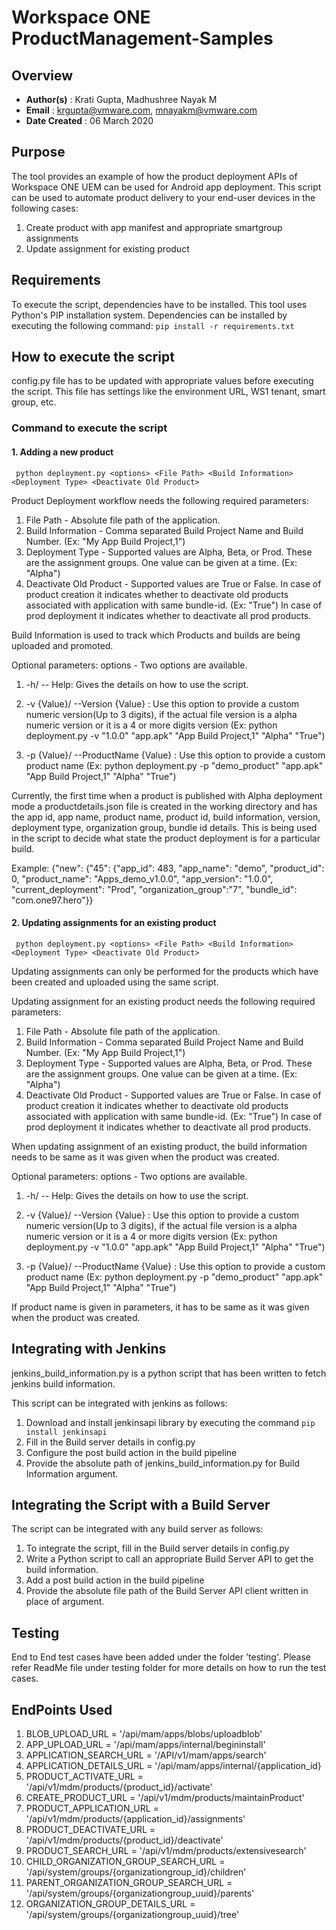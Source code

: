 # **Workspace ONE ProductManagement-Samples**

## **Overview**
* **Author(s)** : Krati Gupta, Madhushree Nayak M
* **Email** : krgupta@vmware.com, mnayakm@vmware.com
* **Date Created** : 06 March 2020

## **Purpose**
The tool provides an example of how the product deployment APIs of Workspace ONE UEM can be used for Android app deployment. This script can be used to automate product delivery to your end-user devices in the following cases:
1. Create product with app manifest and appropriate smartgroup assignments
2. Update assignment for existing product

## **Requirements**
To execute the script, dependencies have to be installed.
This tool uses Python's PIP installation system.
Dependencies can be installed by executing the following command:
` pip install -r requirements.txt `

## **How to execute the script**
config.py file has to be updated with appropriate values before executing the script. This file has settings like the environment URL, WS1 tenant, smart group, etc.

### **Command to execute the script**
#### 1. Adding a new product
` python deployment.py <options> <File Path> <Build Information> <Deployment Type> <Deactivate Old Product>`

Product Deployment workflow needs the following required parameters:
1. File Path - Absolute file path of the application.
2. Build Information - Comma separated Build Project Name and Build Number. (Ex: "My App Build Project,1")
3. Deployment Type - Supported values are Alpha, Beta, or Prod. These are the assignment groups. One value can be given at a time. (Ex: "Alpha")
4. Deactivate Old Product - Supported values are True or False. 
                            In case of product creation it indicates whether to deactivate old products associated with application with same bundle-id. (Ex: "True")
                            In case of prod deployment it indicates whether to deactivate all prod products.

Build Information is used to track which Products and builds are being uploaded and promoted.

Optional parameters:
options - Two options are available.
1. -h/ -- Help: Gives the details on how to use the script.

2. -v {Value}/ --Version {Value} : Use this option to provide a custom numeric version(Up to 3 digits), if the actual file version is a alpha numeric version or it is a 4 or more digits version (Ex: python deployment.py -v "1.0.0" "app.apk" "App Build Project,1" "Alpha" "True")

3. -p {Value}/ --ProductName {Value} : Use this option to provide a custom product name (Ex: python deployment.py -p "demo_product" "app.apk" "App Build Project,1" "Alpha" "True")

Currently, the first time when a product is published with Alpha deployment mode a productdetails.json file is created in the working directory and has the app id, app name, product name, product id, build information, version, deployment type, organization group, bundle id details.
This is being used in the script to decide what state the product deployment is for a particular build.

Example: {"new": {"45": {"app_id": 483, "app_name": "demo", "product_id": 0, "product_name": "Apps_demo_v1.0.0", "app_version": "1.0.0", "current_deployment": "Prod", "organization_group":"7", "bundle_id": "com.one97.hero"}}

#### 2. Updating assignments for an existing product
`` python deployment.py <options> <File Path> <Build Information> <Deployment Type> <Deactivate Old Product>``

Updating assignments can only be performed for the products which have been created and uploaded using the same script.

Updating assignment for an existing product needs the following required parameters:
1. File Path - Absolute file path of the application.
2. Build Information - Comma separated Build Project Name and Build Number. (Ex: "My App Build Project,1")
3. Deployment Type - Supported values are Alpha, Beta, or Prod. These are the assignment groups. One value can be given at a time. (Ex: "Alpha")
4. Deactivate Old Product - Supported values are True or False. 
                            In case of product creation it indicates whether to deactivate old products associated with application with same bundle-id. (Ex: "True")
                            In case of prod deployment it indicates whether to deactivate all prod products.
                            
When updating assignment of an existing product, the build information needs to be same as it was given when the product was created. 

Optional parameters:
options - Two options are available.
1. -h/ -- Help: Gives the details on how to use the script.

2. -v {Value}/ --Version {Value} : Use this option to provide a custom numeric version(Up to 3 digits), if the actual file version is a alpha numeric version or it is a 4 or more digits version (Ex: python deployment.py -v "1.0.0" "app.apk" "App Build Project,1" "Alpha" "True")

3. -p {Value}/ --ProductName {Value} : Use this option to provide a custom product name (Ex: python deployment.py -p "demo_product" "app.apk" "App Build Project,1" "Alpha" "True")

If product name is given in parameters, it has to be same as it was given when the product was created.


## **Integrating with Jenkins**
jenkins_build_information.py is a python script that has been written to fetch jenkins build information.

This script can be integrated with jenkins as follows:
1. Download and install jenkinsapi library by executing the command 
`pip install jenkinsapi`
2. Fill in the Build server details in config.py
3. Configure the post build action in the build pipeline
4. Provide the absolute path of jenkins_build_information.py for Build Information argument.

## **Integrating the Script with a Build Server**
The script can be integrated with any build server as follows:
1. To integrate the script, fill in the Build server details in config.py
2. Write a Python script to call an appropriate Build Server API to get the build information.
3. Add a post build action in the build pipeline
4. Provide the absolute file path of the Build Server API client written in place of <Build Information> argument.

## **Testing**
End to End test cases have been added under the folder 'testing'. Please refer ReadMe file under testing folder for more details on how to run the test cases.

## **EndPoints Used**
1. BLOB_UPLOAD_URL = '/api/mam/apps/blobs/uploadblob'
2. APP_UPLOAD_URL = '/api/mam/apps/internal/begininstall'
3. APPLICATION_SEARCH_URL = '/API/v1/mam/apps/search'
4. APPLICATION_DETAILS_URL = '/api/mam/apps/internal/{application_id}
5. PRODUCT_ACTIVATE_URL = '/api/v1/mdm/products/{product_id}/activate'
6. CREATE_PRODUCT_URL = '/api/v1/mdm/products/maintainProduct'
7. PRODUCT_APPLICATION_URL = '/api/v1/mdm/products/{application_id}/assignments'
8. PRODUCT_DEACTIVATE_URL = '/api/v1/mdm/products/{product_id}/deactivate'
9. PRODUCT_SEARCH_URL = '/api/v1/mdm/products/extensivesearch'
10. CHILD_ORGANIZATION_GROUP_SEARCH_URL = '/api/system/groups/{organizationgroup_id}/children'
11. PARENT_ORGANIZATION_GROUP_SEARCH_URL = '/api/system/groups/{organizationgroup_uuid}/parents'
12. ORGANIZATION_GROUP_DETAILS_URL = '/api/system/groups/{organizationgroup_uuid}/tree'